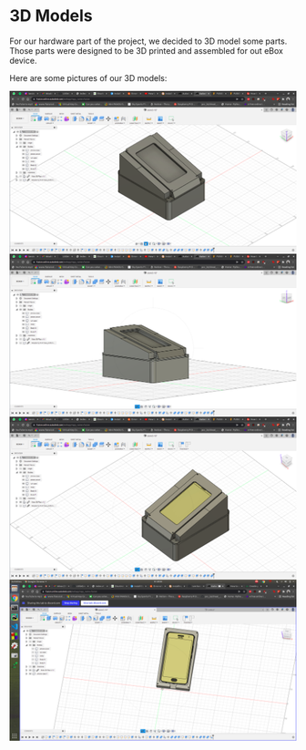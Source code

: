 # 3D Models 

For our hardware part of the project, we decided to 3D model some parts. Those parts were designed to be 3D printed and assembled for out eBox device.

Here are some pictures of our 3D models:

<img src="pictures/Screenshot from 2021-12-03 19-51-33.png"
     alt="Picture1"
     style="float: left; margin-right: 10px; width: 600px;" />

<img src="pictures/Screenshot from 2021-12-03 19-51-51.png"
     alt="Picture2"
     style="float: left; margin-right: 10px; width: 600px;" />

<img src="pictures/Screenshot from 2021-12-03 19-53-49.png"
     alt="Picture4"
     style="float: left; margin-right: 10px; width: 600px;" />

<img src="pictures/Screenshot from 2021-12-03 20-35-55.png"
     alt="Picture9"
     style="float: left; margin-right: 10px; width: 600px;" />

